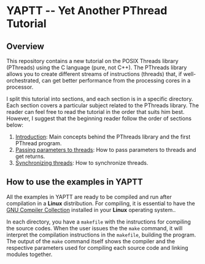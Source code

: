 # YAPTT -- Yet Another PThread Tutorial
## Overview
This repository contains a new tutorial on the POSIX Threads library (PThreads) using the C language (pure, not C++). The PThreads library allows you to create different streams of instructions (threads) that, if well-orchestrated, can get better performance from the processing cores in a processor.

I split this tutorial into sections, and each section is in a specific directory. Each section covers a particular subject related to the PThreads library. The reader can feel free to read the tutorial in the order that suits him best. However, I suggest that the beginning reader follow the order of sections below:

1. [Introduction](introduction): Main concepts behind the PThreads library and the first PThread program.
2. [Passing parameters to threads](passingParameters): How to pass parameters to threads and get returns.
3. [Synchronizing threads](syncThreads): How to synchronize threads.

## How to use the examples in YAPTT
All the examples in YAPTT are ready to be compiled and run after compilation in a **Linux** distribution. For compiling, it is essential to have the [GNU Compiler Collection](http://gcc.gnu.org) installed in your **Linux** operating system..

In each directory, you have a ``makefile`` with the instructions for compiling the source codes. When the user issues the the ``make`` command, it will interpret the compilation instructions in the ``makefile``, building the program. The output of the ``make`` command itself shows the compiler and the respective parameters used for compiling each source code and linking modules together.
